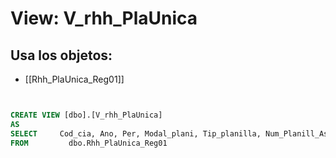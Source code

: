 # View: V_rhh_PlaUnica

## Usa los objetos:
- [[Rhh_PlaUnica_Reg01]]

```sql


CREATE VIEW [dbo].[V_rhh_PlaUnica]
AS
SELECT     Cod_cia, Ano, Per, Modal_plani, Tip_planilla, Num_Planill_Aso, Cod_Suc, Num_Rad, Fch_Pag, nom_anx, doc_anx
FROM         dbo.Rhh_PlaUnica_Reg01



```
